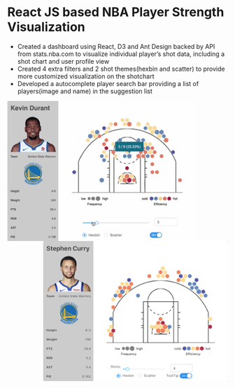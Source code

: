 # React JS based NBA Player Strength Visualization 
* Created a dashboard using React, D3 and Ant Design backed by API from stats.nba.com to visualize individual player’s shot data, including a shot chart and user profile view
* Created 4 extra filters and 2 shot themes(hexbin and scatter) to provide more customized visualization on the shotchart
* Developed a autocomplete player search bar providing a list of players(image and name) in the suggestion list

<div>
<img align="left" src="/images/nba1.gif" height="320"/>
<img align="right"src="/images/nba2.png" height="320"/> 
</div>
